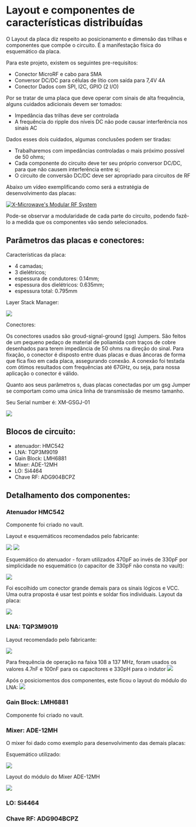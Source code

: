 ﻿# Layout e componentes de características distribuídas 

O Layout da placa diz respeito ao posicionamento e dimensão das trilhas e componentes que compõe o circuito. É a manifestação física do esquemático da placa.

Para este projeto, existem os seguintes pre-requisitos:
- Conector MicroRF e cabo para SMA
- Conversor DC/DC para células de lítio com saída para 7,4V 4A
- Conector Dados com SPI, I2C, GPIO (2 I/O)

Por se tratar de uma placa que deve operar com sinais de alta frequência, alguns cuidados adicionais devem ser tomados:

- Impedância das trilhas deve ser controlada
- A frequência do ripple dos níveis DC não pode causar interferência nos sinais AC

Dados esses dois cuidados, algumas conclusões podem ser tiradas: 

- Trabalharemos com impedâncias controladas o mais próximo possível de 50 ohms;
- Cada componente do circuito deve ter seu próprio conversor DC/DC, para que não causem interferência entre si;
- O circuito de conversão DC/DC deve ser apropriado para circuitos de RF

Abaixo um vídeo exemplificando como será a estratégia de desenvolvimento das placas:

[![X-Microwave's Modular RF System](https://img.youtube.com/vi/o7zYtF5dE3c/1.jpg)](https://www.youtube.com/watch?v=o7zYtF5dE3c "X-Microwave's Modular RF System")

Pode-se observar a modularidade de cada parte do circuito, podendo fazê-lo a medida que os componentes vão sendo selecionados.


## Parâmetros das placas e conectores:

Características da placa:

- 4 camadas;
- 3 dielétricos;
- espessura de condutores: 0.14mm;
- espessura dos dielétricos: 0.635mm;
- espessura total: 0.795mm

Layer Stack Manager:

![](layer_stack_manager.PNG)

Conectores:

Os conectores usados são groud-signal-ground (gsg) Jumpers. São feitos de um pequeno pedaço de material de poliamida com traços de cobre desenhados para terem impedância de 50 ohms na direção do sinal. Para fixação, o conector é disposto entre duas placas e duas âncoras de forma que fica fixo em cada placa, assegurando conexão. A conexão foi testada com ótimos resultados com frequências até 67GHz, ou seja, para nossa aplicação o conector é válido. 

Quanto aos seus parâmetros s, duas placas conectadas por um gsg Jumper se comportam como uma única linha de transmissão de mesmo tamanho.

Seu Serial number é: XM-GSGJ-01

![](gsg_jumper.PNG)



## Blocos de circuito:

- atenuador: HMC542
- LNA: TQP3M9019
- Gain Block: LMH6881
- Mixer: ADE-12MH
- LO: Si4464
- Chave RF: ADG904BCPZ

## Detalhamento dos componentes:

### Atenuador HMC542

Componente foi criado no vault.

Layout e esquemáticos recomendados pelo fabricante: 

![](atenuador_datasheet.PNG)
![](atenuador_datasheet_ckt.PNG)

Esquemático do atenuador - foram utilizados 470pF ao invés de 330pF por simplicidade no esquemático (o capacitor de 330pF não consta no vault):

![](atenuador_sch.PNG)

Foi escolhido um conector grande demais para os sinais lógicos e VCC. Uma outra proposta é usar test points e soldar fios individuais. Layout da placa:

![](atenuador_3d_layout.PNG) 

### LNA: TQP3M9019

Layout recomendado pelo fabricante:

![](LNA_datasheet.PNG)

Para frequência de operação na faixa 108 a 137 MHz, foram usados os valores 4.7nF e 100nF para os capacitores e 330pH para o indutor
![](LNA-sch.PNG)

Após o posiciomentos dos componentes, este ficou o layout do módulo do LNA:
![](LNA_3d_layout.PNG)

### Gain Block: LMH6881

Componente foi criado no vault.

### Mixer: ADE-12MH

O mixer foi dado como exemplo para desenvolvimento das demais placas:

Esquemático utilizado:

![](mixer-sch.PNG)

Layout do módulo do Mixer ADE-12MH

![](mixer_3d_layout.PNG)

### LO: Si4464


### Chave RF: ADG904BCPZ






